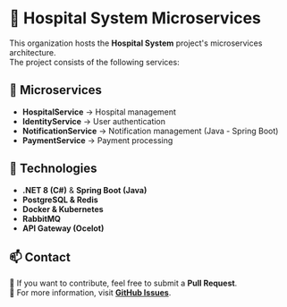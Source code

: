 # 🏥 Hospital System Microservices  

This organization hosts the **Hospital System** project's microservices architecture.  
The project consists of the following services:  

## 📌 Microservices  
- **HospitalService** → Hospital management  
- **IdentityService** → User authentication  
- **NotificationService** → Notification management (Java - Spring Boot)  
- **PaymentService** → Payment processing  

## 🚀 Technologies  
- **.NET 8 (C#)** & **Spring Boot (Java)**  
- **PostgreSQL & Redis**  
- **Docker & Kubernetes**  
- **RabbitMQ**  
- **API Gateway (Ocelot)**  

## 📫 Contact  
📌 If you want to contribute, feel free to submit a **Pull Request**.  
📌 For more information, visit **[GitHub Issues](https://github.com/organization-name/issues)**.  
